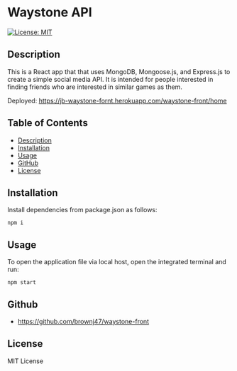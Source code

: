 # Waystone API

[![License: MIT](https://img.shields.io/badge/License-MIT-yellow.svg)](https://opensource.org/licenses/MIT)
    
## Description

This is a React app that that uses MongoDB, Mongoose.js, and Express.js to create a simple social media API. It is intended for people interested in finding friends who are interested in similar games as them. 

Deployed: https://jb-waystone-fornt.herokuapp.com/waystone-front/home

## Table of Contents
* [Description](#description)
* [Installation](#installation)
* [Usage](#usage)
* [GitHub](#github)
* [License](#license)

## Installation
Install dependencies from package.json as follows: 

```
npm i
```

## Usage
To open the application file via local host, open the integrated terminal and run:

```
npm start
```

## Github

* https://github.com/brownj47/waystone-front

## License

MIT License
